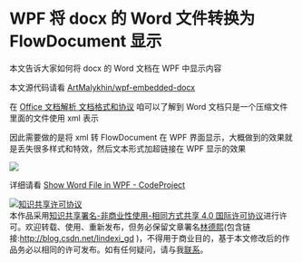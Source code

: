 
# WPF 将 docx 的 Word 文件转换为 FlowDocument 显示

本文告诉大家如何将 docx 的 Word 文档在 WPF 中显示内容

<!--more-->


<!-- CreateTime:2020/8/4 19:30:53 -->

<!-- 发布 -->

本文源代码请看 [ArtMalykhin/wpf-embedded-docx](https://github.com/ArtMalykhin/wpf-embedded-docx )

在 [Office 文档解析 文档格式和协议](https://lindexi.gitee.io/post/Office-%E6%96%87%E6%A1%A3%E8%A7%A3%E6%9E%90-%E6%96%87%E6%A1%A3%E6%A0%BC%E5%BC%8F%E5%92%8C%E5%8D%8F%E8%AE%AE.html ) 咱可以了解到 Word 文档只是一个压缩文件里面的文件使用 xml 表示

因此需要做的是将 xml 转 FlowDocument 在 WPF 界面显示，大概做到的效果就是丢失很多样式和特效，然后文本形式加超链接在 WPF 显示的效果

<!-- ![](image/WPF 将 docx 的 Word 文件转换为 FlowDocument 显示/WPF 将 docx 的 Word 文件转换为 FlowDocument 显示0.png) -->

![](http://image.acmx.xyz/lindexi%2F202084193134675.jpg)

详细请看 [Show Word File in WPF - CodeProject](https://www.codeproject.com/Articles/649064/Show-Word-file-in-WPF )







<a rel="license" href="http://creativecommons.org/licenses/by-nc-sa/4.0/"><img alt="知识共享许可协议" style="border-width:0" src="https://licensebuttons.net/l/by-nc-sa/4.0/88x31.png" /></a><br />本作品采用<a rel="license" href="http://creativecommons.org/licenses/by-nc-sa/4.0/">知识共享署名-非商业性使用-相同方式共享 4.0 国际许可协议</a>进行许可。欢迎转载、使用、重新发布，但务必保留文章署名[林德熙](http://blog.csdn.net/lindexi_gd)(包含链接:http://blog.csdn.net/lindexi_gd )，不得用于商业目的，基于本文修改后的作品务必以相同的许可发布。如有任何疑问，请与我[联系](mailto:lindexi_gd@163.com)。